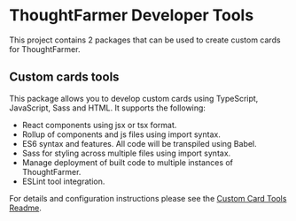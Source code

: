 # ThoughtFarmer Developer Tools

This project contains 2 packages that can be used to create custom cards for ThoughtFarmer.

## Custom cards tools

This package allows you to develop custom cards using TypeScript, JavaScript, Sass and HTML. It supports the following:

- React components using jsx or tsx format.
- Rollup of components and js files using import syntax.
- ES6 syntax and features. All code will be transpiled using Babel.
- Sass for styling across multiple files using import syntax.
- Manage deployment of built code to multiple instances of ThoughtFarmer.
- ESLint tool integration.

For details and configuration instructions please see the [Custom Card Tools Readme](/custom_cards/README.md).
